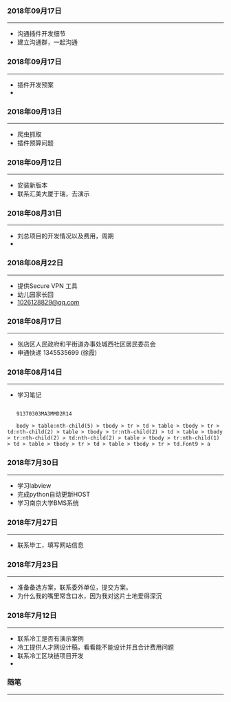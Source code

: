 
###  2018年09月17日
-----------------------------------------------------------------
* 沟通插件开发细节
* 建立沟通群，一起沟通

###  2018年09月17日
-----------------------------------------------------------------
* 插件开发预案
*


###  2018年09月13日
-----------------------------------------------------------------
* 爬虫抓取
* 插件预算问题

###  2018年09月12日
-----------------------------------------------------------------
* 安装新版本
* 联系汇美大厦于瑞，去演示


###  2018年08月31日
-----------------------------------------------------------------
* 刘总项目的开发情况以及费用，周期
*

###  2018年08月22日
-----------------------------------------------------------------
* 提供Secure VPN 工具
* 幼儿园家长回
* 1026128829@qq.com


###  2018年08月17日
-----------------------------------------------------------------
* 张店区人民政府和平街道办事处城西社区居民委员会
* 申通快递 1345535699 (徐霞)



###  2018年08月14日
-----------------------------------------------------------------
* 学习笔记
 ```

    91370303MA3MMD2R14

    body > table:nth-child(5) > tbody > tr > td > table > tbody > tr > td:nth-child(2) > table > tbody > tr:nth-child(2) > td > table > tbody > tr:nth-child(2) > td:nth-child(2) > table > tbody > tr:nth-child(1) > td > table > tbody > tr > td > table > tbody > tr > td.Font9 > a

 ```

###  2018年7月30日
-----------------------------------------------------------------
 * 学习labview
 * 完成python自动更新HOST
 * 学习南京大学BMS系统


###  2018年7月27日
-----------------------------------------------------------------
 * 联系毕工，填写网站信息

###  2018年7月23日
-----------------------------------------------------------------
 * 准备备选方案，联系委外单位，提交方案。
 * 为什么我的嘴里常含口水，因为我对这片土地爱得深沉


###  2018年7月12日
-----------------------------------------------------------------
 * 联系冷工是否有演示案例
 * 冷工提供人才网设计稿，看看能不能设计并且合计费用问题
 * 联系冷工区块链项目开发
 *


 ### 随笔
 -----------------------------------------------------------------
